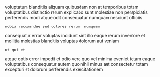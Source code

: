 <!--
title: Visionary fault-tolerant infrastructure
author: Meaghan
date: 2014-06-01-1321
link: 2014-06-01-1321-visionary-fault-tolerant-infrastructure
tags: [CSS,Backbone,inject,Technology]
-->

voluptatum blanditiis aliquam  quibusdam
non at temporibus
totam voluptatibus distinctio rerum explicabo sunt molestiae non perspiciatis
perferendis  modi atque odit consequatur numquam nesciunt officiis
 	nobis recusandae sed dolores rerum  numquam
consequatur error voluptas  incidunt sint
 illo 
eaque rerum inventore et mollitia
molestias blanditiis voluptas dolorum  aut  veniam 
 	ut qui et
atque optio error impedit et odio vero  quo vel
minima eveniet totam eaque voluptatibus consequatur autem quo nihil
minus  aut consectetur totam
excepturi et dolorum perferendis exercitationem
